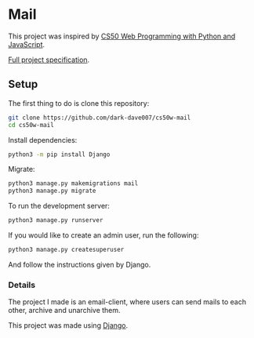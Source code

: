 # Mail

This project was inspired by [CS50 Web Programming with Python and JavaScript](https://courses.edx.org/courses/course-v1:HarvardX+CS50W+Web/course/).

[Full project specification](https://cs50.harvard.edu/web/2020/projects/3/mail/).

## Setup

The first thing to do is clone this repository:
```bash
git clone https://github.com/dark-dave007/cs50w-mail
cd cs50w-mail
```

Install dependencies:
```bash
python3 -m pip install Django
```

Migrate:
```bash
python3 manage.py makemigrations mail
python3 manage.py migrate 
```

To run the development server:
```bash
python3 manage.py runserver
```

If you would like to create an admin user, run the following:
```bash
python3 manage.py createsuperuser
```
And follow the instructions given by Django.


### Details
The project I made is an email-client, where users can send mails to each other, archive and unarchive them.

This project was made using [Django](https://www.djangoproject.com/).

